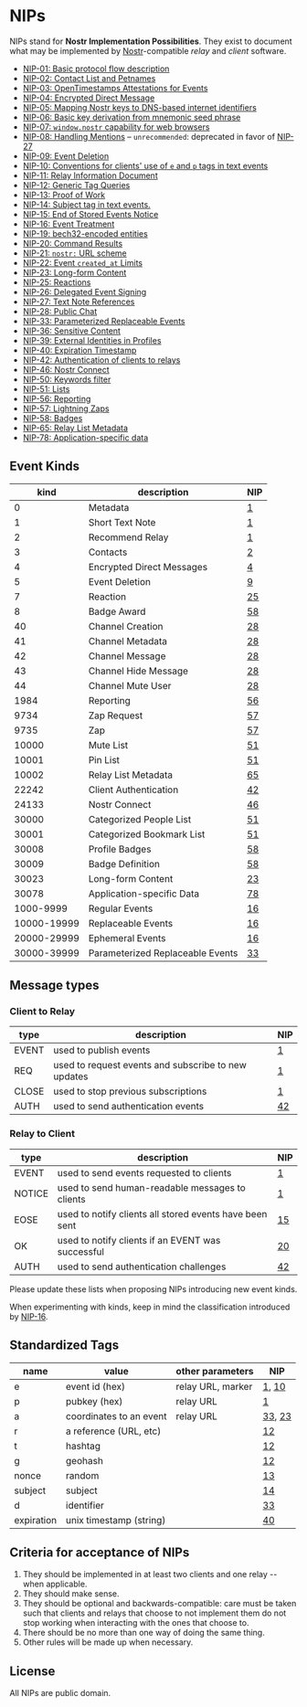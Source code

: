# NIPs

NIPs stand for **Nostr Implementation Possibilities**. They exist to document what may be implemented by [Nostr](https://github.com/fiatjaf/nostr)-compatible _relay_ and _client_ software.

- [NIP-01: Basic protocol flow description](01.md)
- [NIP-02: Contact List and Petnames](02.md)
- [NIP-03: OpenTimestamps Attestations for Events](03.md)
- [NIP-04: Encrypted Direct Message](04.md)
- [NIP-05: Mapping Nostr keys to DNS-based internet identifiers](05.md)
- [NIP-06: Basic key derivation from mnemonic seed phrase](06.md)
- [NIP-07: `window.nostr` capability for web browsers](07.md)
- [NIP-08: Handling Mentions](08.md) – `unrecommended`: deprecated in favor of [NIP-27](27.md)
- [NIP-09: Event Deletion](09.md)
- [NIP-10: Conventions for clients' use of `e` and `p` tags in text events](10.md)
- [NIP-11: Relay Information Document](11.md)
- [NIP-12: Generic Tag Queries](12.md)
- [NIP-13: Proof of Work](13.md)
- [NIP-14: Subject tag in text events.](14.md)
- [NIP-15: End of Stored Events Notice](15.md)
- [NIP-16: Event Treatment](16.md)
- [NIP-19: bech32-encoded entities](19.md)
- [NIP-20: Command Results](20.md)
- [NIP-21: `nostr:` URL scheme](21.md)
- [NIP-22: Event `created_at` Limits](22.md)
- [NIP-23: Long-form Content](23.md)
- [NIP-25: Reactions](25.md)
- [NIP-26: Delegated Event Signing](26.md)
- [NIP-27: Text Note References](27.md)
- [NIP-28: Public Chat](28.md)
- [NIP-33: Parameterized Replaceable Events](33.md)
- [NIP-36: Sensitive Content](36.md)
- [NIP-39: External Identities in Profiles](39.md)
- [NIP-40: Expiration Timestamp](40.md)
- [NIP-42: Authentication of clients to relays](42.md)
- [NIP-46: Nostr Connect](46.md)
- [NIP-50: Keywords filter](50.md)
- [NIP-51: Lists](51.md)
- [NIP-56: Reporting](56.md)
- [NIP-57: Lightning Zaps](57.md)
- [NIP-58: Badges](58.md)
- [NIP-65: Relay List Metadata](65.md)
- [NIP-78: Application-specific data](78.md)

## Event Kinds

| kind          | description                      | NIP         |
| ------------- | -------------------------------- | ----------- |
| 0             | Metadata                         | [1](01.md)  |
| 1             | Short Text Note                  | [1](01.md)  |
| 2             | Recommend Relay                  | [1](01.md)  |
| 3             | Contacts                         | [2](02.md)  |
| 4             | Encrypted Direct Messages        | [4](04.md)  |
| 5             | Event Deletion                   | [9](09.md)  |
| 7             | Reaction                         | [25](25.md) |
| 8             | Badge Award                      | [58](58.md) |
| 40            | Channel Creation                 | [28](28.md) |
| 41            | Channel Metadata                 | [28](28.md) |
| 42            | Channel Message                  | [28](28.md) |
| 43            | Channel Hide Message             | [28](28.md) |
| 44            | Channel Mute User                | [28](28.md) |
| 1984          | Reporting                        | [56](56.md) |
| 9734          | Zap Request                      | [57](57.md) |
| 9735          | Zap                              | [57](57.md) |
| 10000         | Mute List                        | [51](51.md) |
| 10001         | Pin List                         | [51](51.md) |
| 10002         | Relay List Metadata              | [65](65.md) |
| 22242         | Client Authentication            | [42](42.md) |
| 24133         | Nostr Connect                    | [46](46.md) |
| 30000         | Categorized People List          | [51](51.md) |
| 30001         | Categorized Bookmark List        | [51](51.md) |
| 30008         | Profile Badges                   | [58](58.md) |
| 30009         | Badge Definition                 | [58](58.md) |
| 30023         | Long-form Content                | [23](23.md) |
| 30078         | Application-specific Data        | [78](78.md) |
| 1000-9999     | Regular Events                   | [16](16.md) |
| 10000-19999   | Replaceable Events               | [16](16.md) |
| 20000-29999   | Ephemeral Events                 | [16](16.md) |
| 30000-39999   | Parameterized Replaceable Events | [33](33.md) |

## Message types

### Client to Relay
| type  | description                                         | NIP         |
|-------|-----------------------------------------------------|-------------|
| EVENT | used to publish events                              | [1](01.md)  |
| REQ   | used to request events and subscribe to new updates | [1](01.md)  |
| CLOSE | used to stop previous subscriptions                 | [1](01.md)  |
| AUTH  | used to send authentication events                  | [42](42.md) |

### Relay to Client
| type   | description                                             | NIP         |
|--------|---------------------------------------------------------|-------------|
| EVENT  | used to send events requested to clients                | [1](01.md)  |
| NOTICE | used to send human-readable messages to clients         | [1](01.md)  |
| EOSE   | used to notify clients all stored events have been sent | [15](15.md) |
| OK     | used to notify clients if an EVENT was successful       | [20](20.md) |
| AUTH   | used to send authentication challenges                  | [42](42.md) |

Please update these lists when proposing NIPs introducing new event kinds.

When experimenting with kinds, keep in mind the classification introduced by [NIP-16](16.md).

## Standardized Tags

| name       | value                   | other parameters  | NIP                      |
| ---------- | ----------------------- | ----------------- | ------------------------ |
| e          | event id (hex)          | relay URL, marker | [1](01.md), [10](10.md)  |
| p          | pubkey (hex)            | relay URL         | [1](01.md)               |
| a          | coordinates to an event | relay URL         | [33](33.md), [23](23.md) |
| r          | a reference (URL, etc)  |                   | [12](12.md)              |
| t          | hashtag                 |                   | [12](12.md)              |
| g          | geohash                 |                   | [12](12.md)              |
| nonce      | random                  |                   | [13](13.md)              |
| subject    | subject                 |                   | [14](14.md)              |
| d          | identifier              |                   | [33](33.md)              |
| expiration | unix timestamp (string) |                   | [40](40.md)              |

## Criteria for acceptance of NIPs

1. They should be implemented in at least two clients and one relay -- when applicable.
2. They should make sense.
3. They should be optional and backwards-compatible: care must be taken such that clients and relays that choose to not implement them do not stop working when interacting with the ones that choose to.
4. There should be no more than one way of doing the same thing.
5. Other rules will be made up when necessary.

## License

All NIPs are public domain.
